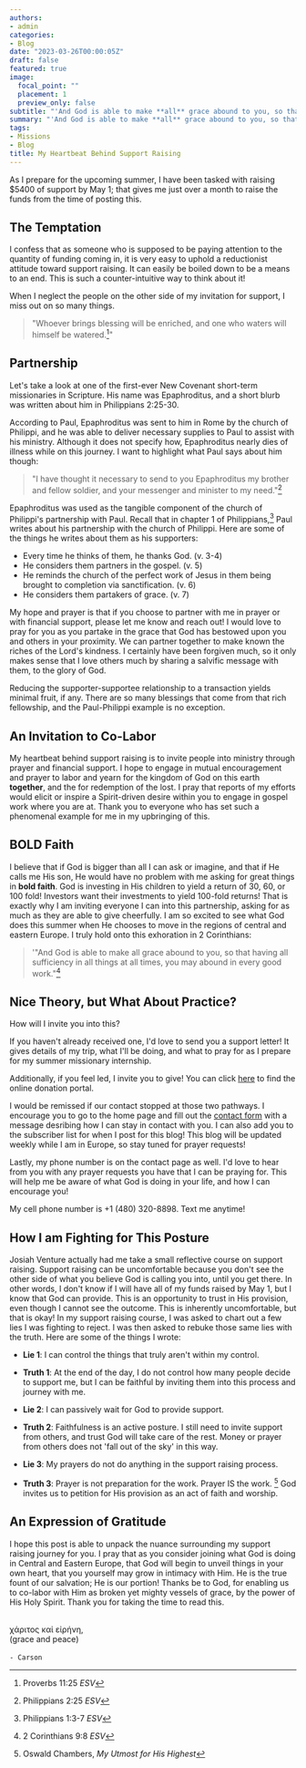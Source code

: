 ```yaml
---
authors:
- admin
categories:
- Blog
date: "2023-03-26T00:00:05Z"
draft: false
featured: true
image:
  focal_point: ""
  placement: 1
  preview_only: false
subtitle: "'And God is able to make **all** grace abound to you, so that having **all** sufficiency in **all** things at **all** times, you may abound in **every** good work.'"
summary: "'And God is able to make **all** grace abound to you, so that having **all** sufficiency in **all** things at **all** times, you may abound in **every** good work.'"
tags:
- Missions
- Blog
title: My Heartbeat Behind Support Raising
---
```


As I prepare for the upcoming summer, I have been tasked with raising $5400 of support by May 1; that gives me just over a month to raise the funds from the time of posting this.

## The Temptation

I confess that as someone who is supposed to be paying attention to the quantity of funding coming in, it is very easy to uphold a reductionist attitude toward support raising. It can easily be boiled down to be a means to an end. This is such a counter-intuitive way to think about it!

When I neglect the people on the other side of my invitation for support, I miss out on so many things.

>"Whoever brings blessing will be enriched, and one who waters will himself be watered.[^1]"

## Partnership

Let's take a look at one of the first-ever New Covenant short-term missionaries in Scripture. His name was Epaphroditus, and a short blurb was written about him in Philippians 2:25-30.

According to Paul, Epaphroditus was sent to him in Rome by the church of Philippi, and he was able to deliver necessary supplies to Paul to assist with his ministry. Although it does not specify how, Epaphroditus nearly dies of illness while on this journey. I want to highlight what Paul says about him though:

>"I have thought it necessary to send to you Epaphroditus my brother and fellow soldier, and your messenger and minister to my need."[^2]

Epaphroditus was used as the tangible component of the church of Philippi's partnership with Paul. Recall that in chapter 1 of Philippians,[^3] Paul writes about his partnership with the church of Philippi. Here are some of the things he writes about them as his supporters:

- Every time he thinks of them, he thanks God. (v. 3-4)
- He considers them partners in the gospel. (v. 5)
- He reminds the church of the perfect work of Jesus in them being brought to completion via sanctification. (v. 6)
- He considers them partakers of grace. (v. 7)

My hope and prayer is that if you choose to partner with me in prayer or with financial support, please let me know and reach out! I would love to pray for you as you partake in the grace that God has bestowed upon you and others in your proximity. We can partner together to make known the riches of the Lord's kindness. I certainly have been forgiven much, so it only makes sense that I love others much by sharing a salvific message with them, to the glory of God.

Reducing the supporter-supportee relationship to a transaction yields minimal fruit, if any. There are so many blessings that come from that rich fellowship, and the Paul-Philippi example is no exception.

## An Invitation to Co-Labor

My heartbeat behind support raising is to invite people into ministry through prayer and financial support. I hope to engage in mutual encouragement and prayer to labor and yearn for the kingdom of God on this earth **together**, and the for redemption of the lost. I pray that reports of my efforts would elicit or inspire a Spirit-driven desire within you to engage in gospel work where you are at. Thank you to everyone who has set such a phenomenal example for me in my upbringing of this.

## **BOLD** Faith

I believe that if God is bigger than all I can ask or imagine, and that if He calls me His son, He would have no problem with me asking for great things in **bold faith**. God is investing in His children to yield a return of 30, 60, or 100 fold! Investors want their investments to yield 100-fold returns! That is exactly why I am inviting everyone I can into this partnership, asking for as much as they are able to give cheerfully. I am so excited to see what God does this summer when He chooses to move in the regions of central and eastern Europe. I truly hold onto this exhoration in 2 Corinthians:

>'"And God is able to make all grace abound to you, so that having all sufficiency in all things at all times, you may abound in every good work."[^4]

## Nice Theory, but What About Practice?

How will I invite you into this?

If you haven't already received one, I'd love to send you a support letter! It gives details of my trip, what I'll be doing, and what to pray for as I prepare for my summer missionary internship.

Additionally, if you feel led, I invite you to give! You can click [here](https://www.josiahventure.com/give-form/?designation=689836c4-8b96-407c-afb1-27c679d96029&user=53992) to find the online donation portal.

I would be remissed if our contact stopped at those two pathways. I encourage you to go to the home page and fill out the [contact form](https://carsonslater.com) with a message desribing how I can stay in contact with you. I can also add you to the subscriber list for when I post for this blog! This blog will be updated weekly while I am in Europe, so stay tuned for prayer requests!

Lastly, my phone number is on the contact page as well. I'd love to hear from you with any prayer requests you have that I can be praying for. This will help me be aware of what God is doing in your life, and how I can encourage you!

My cell phone number is +1 (480) 320-8898. Text me anytime!

## How I am Fighting for This Posture

Josiah Venture actually had me take a small reflective course on support raising. Support raising can be uncomfortable because you don't see the other side of what you believe God is calling you into, until you get there. In other words, I don't know if I will have all of my funds raised by May 1, but I know that God can provide. This is an opportunity to trust in His provision, even though I cannot see the outcome. This is inherently uncomfortable, but that is okay! In my support raising course, I was asked to chart out a few lies I was fighting to reject. I was then asked to rebuke those same lies with the truth. Here are some of the things I wrote:

- **Lie 1**: I can control the things that truly aren't within my control.
- **Truth 1**: At the end of the day, I do not control how many people decide to support me, but I can be faithful by inviting them into this process and journey with me. 


- **Lie 2**: I can passively wait for God to provide support.
- **Truth 2**: Faithfulness is an active posture. I still need to invite support from others, and trust God will take care of the rest. Money or prayer from others does not 'fall out of the sky' in this way. 


- **Lie 3**: My prayers do not do anything in the support raising process.
- **Truth 3**: Prayer is not preparation for the work. Prayer IS the work. [^5] God invites us to petition for His provision as an act of faith and worship.

## An Expression of Gratitude

Ι hope this post is able to unpack the nuance surrounding my support raising journey for you. I pray that as you consider joining what God is doing in Central and Eastern Europe, that God will begin to unveil things in your own heart, that you yourself may grow in intimacy with Him. He is the true fount of our salvation; He is our portion! Thanks be to God, for enabling us to co-labor with Him as broken yet mighty vessels of grace, by the power of His Holy Spirit. Thank you for taking the time to read this.

[^1]: Proverbs 11:25 *ESV*
[^2]: Philippians 2:25 *ESV*
[^3]: Philippians 1:3-7 *ESV*
[^4]: 2 Corinthians 9:8 *ESV*
[^5]: Oswald Chambers, *My Utmost for His Highest*

\
χάριτος καἰ εἰρήνη,\
(grace and peace)\
\
`- Carson`